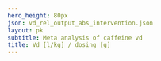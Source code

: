 ```yaml
---
hero_height: 80px
json: vd_rel_output_abs_intervention.json
layout: pk
subtitle: Meta analysis of caffeine vd
title: Vd [l/kg] / dosing [g]
---
```

